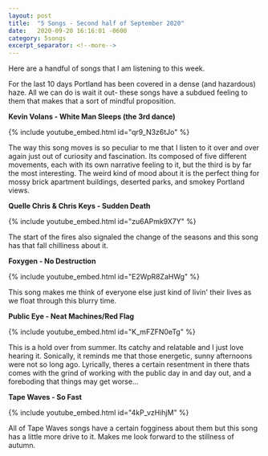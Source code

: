 ```yaml
---
layout: post
title:  "5 Songs - Second half of September 2020"
date:   2020-09-20 16:16:01 -0600
category: 5songs
excerpt_separator: <!--more-->
---
```


Here are a handful of songs that I am listening to this week.

<!--more-->

For the last 10 days Portland has been covered in a dense (and hazardous) haze. All we can do is wait it out- these songs have a subdued feeling to them that makes that a sort of mindful proposition.

<strong>Kevin Volans - White Man Sleeps (the 3rd dance)</strong>

{% include youtube_embed.html id="qr9_N3z6tJo" %}

The way this song moves is so peculiar to me that I listen to it over and over again just out of curiosity and fascination. Its composed of five different movements, each with its own narrative feeling to it, but the third is by far the most interesting. The weird kind of mood about it is the perfect thing for mossy brick apartment buildings, deserted parks, and smokey Portland views.

<strong>Quelle Chris & Chris Keys - Sudden Death</strong>

{% include youtube_embed.html id="zu6APmk9X7Y" %}

 The start of the fires also signaled the change of the seasons and this song has that fall chilliness about it.

<strong>Foxygen - No Destruction</strong>

{% include youtube_embed.html id="E2WpR8ZaHWg" %}

This song makes me think of everyone else just kind of livin' their lives as we float through this blurry time.

<strong>Public Eye - Neat Machines/Red Flag</strong>

{% include youtube_embed.html id="K_mFZFN0eTg" %}

This is a hold over from summer. Its catchy and relatable and I just love hearing it. Sonically, it reminds me that those energetic, sunny afternoons were not so long ago. Lyrically, theres a certain resentment in there thats comes with the grind of working with the public day in and day out, and a foreboding that things may get worse...

<strong>Tape Waves - So Fast</strong>

{% include youtube_embed.html id="4kP_vzHihjM" %}

All of Tape Waves songs have a certain fogginess about them but this song has a little more drive to it. Makes me look forward to the stillness of autumn.
